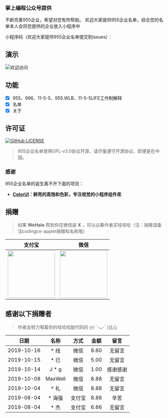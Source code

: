 ### 掌上编程公众号提供

不断完善955企业，希望对您有所帮助。
欢迎大家提供955企业名单，综合您的名单本人会将您提供的企业放入小程序中

小程序码（欢迎大家提供955企业名单提交到issues）：

## 演示

![欢迎访问](http://image.codingce.com.cn/blog/zhangshangbiancheng.jpg)

## 功能

- [x] 955、996、11-5-5、955.WLB、11-5-5LIFE工作制解释
- [x] 名单
- [x] 关于

## 许可证

[![GitHub LICENSE](https://img.shields.io/github/license/aquanlerou/WeHalo.svg?style=flat-square)](https://github.com/aquanlerou/WeHalo/blob/master/LICENSE)

> 955企业名单使用GPL-v3.0协议开源，请尽量遵守开源协议，即便是在中国。

### 感谢

955企业名单的诞生离不开下面的项目：

- **[ColorUI](https://github.com/weilanwl/ColorUI)：鲜亮的高饱和色彩，专注视觉的小程序组件库**

## 捐赠

> 如果 **WeHalo** 帮到你在微信装 **X** ，可以众筹作者买哇哈哈（注：捐赠请备注codingce-applet捐赠和名称哦）

| 支付宝  | 微信  |
| :------------: | :------------: |
| <img src="http://image.codingce.com.cn/alipay.png" width="150"/>  | <img src="http://image.codingce.com.cn/wechatpay.jpg" width="150" />  |

## 感谢以下捐赠者

> 作者会努力喝着你的哇哈哈敲代码的  ღ( ´･ᴗ･` )比心


| 日期 | 名称 | 方式 | 金额 | 留言 |
| :------------: | :------------: | :------------: | :------------: | :------------: |
| 2019-10-16 | * 线 | 微信 | 8.60 | 无留言 |
| 2019-10-15 | * 已 | 微信 | 5.00 | 无留言 |
| 2019-10-14 | J * g | 微信 | 1.00 | 感谢感谢 |
| 2019-10-08 | MaxWell | 微信 | 8.88 | 无留言 |
| 2019-10-04 | * 礼 | 微信 | 8.88 | 无留言 |
| 2019-08-04 | * 海强 | 支付宝 | 8.88 | 辛苦 |
| 2019-08-04 | * 杰 | 支付宝 | 6.66 | 无留言 |




